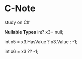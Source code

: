 # C-Note
study on C#

**Nullable Types**
int? x3= null;

int x5 = x3.HasValue ? x3.Value : -1;

int x6 = x3 ?? -1;






